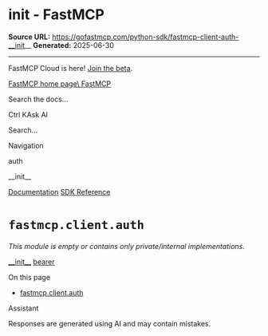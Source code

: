 # __init__ - FastMCP

**Source URL:** https://gofastmcp.com/python-sdk/fastmcp-client-auth-__init__
**Generated:** 2025-06-30

---

FastMCP Cloud is here! [Join the beta](https://fastmcp.link/x0Kyhy2).

[FastMCP home page\\
FastMCP](https://gofastmcp.com/)

Search the docs...

Ctrl KAsk AI

Search...

Navigation

auth

\_\_init\_\_

[Documentation](https://gofastmcp.com/getting-started/welcome) [SDK Reference](https://gofastmcp.com/python-sdk/fastmcp-exceptions)

# [​](https://gofastmcp.com/python-sdk/fastmcp-client-auth-__init__\#fastmcp-client-auth)  `fastmcp.client.auth`

_This module is empty or contains only private/internal implementations._

[\_\_init\_\_](https://gofastmcp.com/python-sdk/fastmcp-client-__init__) [bearer](https://gofastmcp.com/python-sdk/fastmcp-client-auth-bearer)

On this page

- [fastmcp.client.auth](https://gofastmcp.com/python-sdk/fastmcp-client-auth-__init__#fastmcp-client-auth)

Assistant

Responses are generated using AI and may contain mistakes.